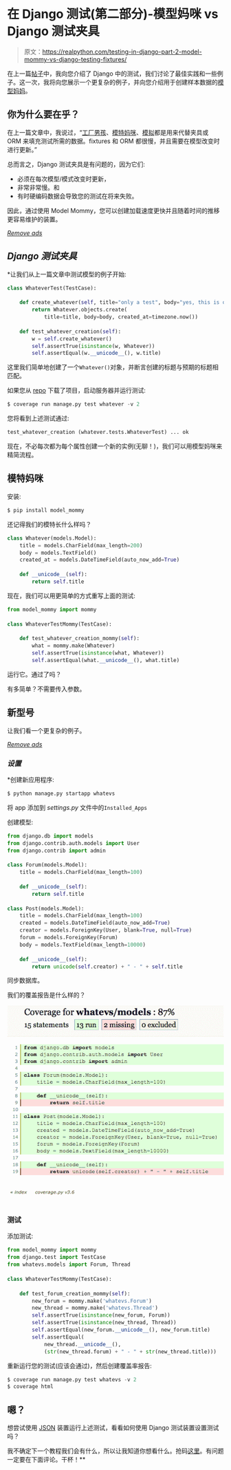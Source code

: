 # 在 Django 测试(第二部分)-模型妈咪 vs Django 测试夹具

> 原文：<https://realpython.com/testing-in-django-part-2-model-mommy-vs-django-testing-fixtures/>

在上一篇[帖子](https://realpython.com/testing-in-django-part-1-best-practices-and-examples/)中，我向您介绍了 Django 中的测试，我们讨论了最佳实践和一些例子。这一次，我将向您展示一个更复杂的例子，并向您介绍用于创建样本数据的[模型妈妈](https://github.com/vandersonmota/model_mommy)。

## 你为什么要在乎？

在上一篇文章中，我说过，“[工厂男孩](https://github.com/rbarrois/factory_boy)、[模特妈咪](https://github.com/vandersonmota/model_mommy)、[模拟](https://pypi.python.org/pypi/mock)都是用来代替夹具或 ORM 来填充测试所需的数据。fixtures 和 ORM 都很慢，并且需要在模型改变时进行更新。”

总而言之，Django 测试夹具是有问题的，因为它们:

*   必须在每次模型/模式改变时更新，
*   非常非常慢。和
*   有时硬编码数据会导致您的测试在将来失败。

因此，通过使用 Model Mommy，您可以创建加载速度更快并且随着时间的推移更容易维护的装置。

[*Remove ads*](/account/join/)

## *Django 测试夹具*

 *让我们从上一篇文章中测试模型的例子开始:

```py
class WhateverTest(TestCase):

    def create_whatever(self, title="only a test", body="yes, this is only a test"):
        return Whatever.objects.create(
            title=title, body=body, created_at=timezone.now())

    def test_whatever_creation(self):
        w = self.create_whatever()
        self.assertTrue(isinstance(w, Whatever))
        self.assertEqual(w.__unicode__(), w.title)
```

这里我们简单地创建了一个`Whatever()`对象，并断言创建的标题与预期的标题相匹配。

如果您从 [repo](https://github.com/mjhea0/testing-in-django) 下载了项目，启动服务器并运行测试:

```py
$ coverage run manage.py test whatever -v 2
```

您将看到上述测试通过:

```py
test_whatever_creation (whatever.tests.WhateverTest) ... ok
```

现在，不必每次都为每个属性创建一个新的实例(无聊！)，我们可以用模型妈咪来精简流程。

## 模特妈咪

安装:

```py
$ pip install model_mommy
```

还记得我们的模特长什么样吗？

```py
class Whatever(models.Model):
    title = models.CharField(max_length=200)
    body = models.TextField()
    created_at = models.DateTimeField(auto_now_add=True)

    def __unicode__(self):
        return self.title
```

现在，我们可以用更简单的方式重写上面的测试:

```py
from model_mommy import mommy

class WhateverTestMommy(TestCase):

    def test_whatever_creation_mommy(self):
        what = mommy.make(Whatever)
        self.assertTrue(isinstance(what, Whatever))
        self.assertEqual(what.__unicode__(), what.title)
```

运行它。通过了吗？

有多简单？不需要传入参数。

## 新型号

让我们看一个更复杂的例子。

[*Remove ads*](/account/join/)

### *设置*

 *创建新应用程序:

```py
$ python manage.py startapp whatevs
```

将 app 添加到 *settings.py* 文件中的`Installed_Apps`

创建模型:

```py
from django.db import models
from django.contrib.auth.models import User
from django.contrib import admin

class Forum(models.Model):
    title = models.CharField(max_length=100)

    def __unicode__(self):
        return self.title

class Post(models.Model):
    title = models.CharField(max_length=100)
    created = models.DateTimeField(auto_now_add=True)
    creator = models.ForeignKey(User, blank=True, null=True)
    forum = models.ForeignKey(Forum)
    body = models.TextField(max_length=10000)

    def __unicode__(self):
        return unicode(self.creator) + " - " + self.title
```

同步数据库。

我们的覆盖报告是什么样的？

[![Model Mommy test coverage](img/0b49645777c5b2482f1935b275d0fb67.png)](https://files.realpython.com/media/model-mommy.1c5bb3946c6e.png)

### 测试

添加测试:

```py
from model_mommy import mommy
from django.test import TestCase
from whatevs.models import Forum, Thread

class WhateverTestMommy(TestCase):

    def test_forum_creation_mommy(self):
        new_forum = mommy.make('whatevs.Forum')
        new_thread = mommy.make('whatevs.Thread')
        self.assertTrue(isinstance(new_forum, Forum))
        self.assertTrue(isinstance(new_thread, Thread))
        self.assertEqual(new_forum.__unicode__(), new_forum.title)
        self.assertEqual(
            new_thread.__unicode__(), 
            (str(new_thread.forum) + " - " + str(new_thread.title)))
```

重新运行您的测试(应该会通过)，然后创建覆盖率报告:

```py
$ coverage run manage.py test whatevs -v 2
$ coverage html
```

## 嗯？

想尝试使用 [JSON](https://realpython.com/python-json/) 装置运行上述测试，看看如何使用 Django 测试装置设置测试吗？

我不确定下一个教程我们会有什么，所以让我知道你想看什么。抢码[这里](https://github.com/mjhea0/testing-in-django)。有问题一定要在下面评论。干杯！**